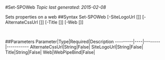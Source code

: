#Set-SPOWeb
*Topic last generated: 2015-02-08*

Sets properties on a web
##Syntax
    Set-SPOWeb [-SiteLogoUrl [<String>]] [-AlternateCssUrl [<String>]] [-Title [<String>]] [-Web [<WebPipeBind>]]

&nbsp;

##Parameters
Parameter|Type|Required|Description
---------|----|--------|-----------
AlternateCssUrl|String|False|
SiteLogoUrl|String|False|
Title|String|False|
Web|WebPipeBind|False|
